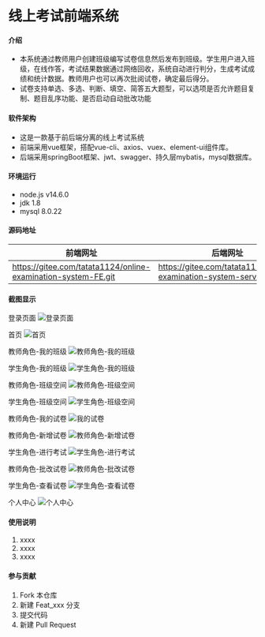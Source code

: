 # 线上考试前端系统

#### 介绍
- 本系统通过教师用户创建班级编写试卷信息然后发布到班级。学生用户进入班级，在线作答，考试结果数据通过网络回收，系统自动进行判分，生成考试成绩和统计数据。教师用户也可以再次批阅试卷，确定最后得分。
- 试卷支持单选、多选、判断、填空、简答五大题型，可以选项是否允许题目复制、题目乱序功能、是否启动自动批改功能

#### 软件架构
- 这是一款基于前后端分离的线上考试系统
- 前端采用vue框架，搭配vue-cli、axios、vuex、element-ui组件库。
- 后端采用springBoot框架、jwt、swagger、持久层mybatis，mysql数据库。

#### 环境运行
- node.js v14.6.0
- jdk 1.8
- mysql 8.0.22

#### 源码地址
| 前端网址  |  后端网址 |
|---|---|
| https://gitee.com/tatata1124/online-examination-system-FE.git  | https://gitee.com/tatata1124/online-examination-system-server.git  |


#### 截图显示
登录页面
![登录页面](https://images.gitee.com/uploads/images/2021/0321/173124_7908d324_7451960.png "snipaste20210321_172951.png")

首页
![首页](https://images.gitee.com/uploads/images/2021/0321/173220_9cd27950_7451960.png "snipaste20210321_173208.png")

教师角色-我的班级
![教师角色-我的班级](https://images.gitee.com/uploads/images/2021/0321/173345_6108fa9a_7451960.png "snipaste20210321_173337.png")

学生角色-我的班级
![学生角色-我的班级](https://images.gitee.com/uploads/images/2021/0321/173532_e3e22c7f_7451960.png "snipaste20210321_173521.png")

教师角色-班级空间
![教师角色-班级空间](https://images.gitee.com/uploads/images/2021/0410/221614_6a8362ed_7451960.png "snipaste20210410_221408.png")

学生角色-班级空间
![学生角色-班级空间](https://images.gitee.com/uploads/images/2021/0410/221535_4be0db63_7451960.png "snipaste20210410_221322.png")

教师角色-我的试卷
![我的试卷](https://images.gitee.com/uploads/images/2021/0410/222018_e33d5c18_7451960.png "我的试卷.png")

教师角色-新增试卷
![教师角色-新增试卷](https://images.gitee.com/uploads/images/2021/0321/183312_3fdbf5bc_7451960.png "QQ截图20210321183224.png")

学生角色-进行考试
![学生角色-进行考试](https://images.gitee.com/uploads/images/2021/0321/182159_58e99e65_7451960.png "M$IJLK`KQCVU0X6AF0%GJK5.png")

教师角色-批改试卷
![教师角色-批改试卷](https://images.gitee.com/uploads/images/2021/0321/182446_862907e5_7451960.png "QQ截图20210321182421.png")

学生角色-查看试卷
![学生角色-查看试卷](https://images.gitee.com/uploads/images/2021/0321/182601_9d5c4d0e_7451960.png "QQ截图20210321182542.png")

个人中心
![个人中心](https://images.gitee.com/uploads/images/2021/0410/221744_79d7b8f0_7451960.png "snipaste20210410_221450.png")

#### 使用说明

1.  xxxx
2.  xxxx
3.  xxxx

#### 参与贡献

1.  Fork 本仓库
2.  新建 Feat_xxx 分支
3.  提交代码
4.  新建 Pull Request



